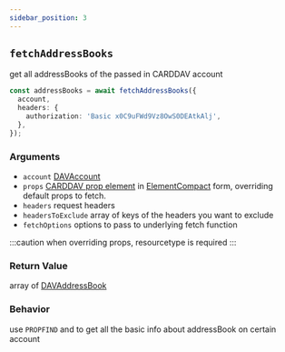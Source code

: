 ```yaml
---
sidebar_position: 3
---
```


## `fetchAddressBooks`

get all addressBooks of the passed in CARDDAV account

```ts
const addressBooks = await fetchAddressBooks({
  account,
  headers: {
    authorization: 'Basic x0C9uFWd9Vz8OwS0DEAtkAlj',
  },
});
```

### Arguments

- `account` [DAVAccount](../types/DAVAccount.md)
- `props` [CARDDAV prop element](https://datatracker.ietf.org/doc/html/rfc6352#section-10.4.2) in [ElementCompact](../types/ElementCompact.md) form, overriding default props to fetch.
- `headers` request headers
- `headersToExclude` array of keys of the headers you want to exclude
- `fetchOptions` options to pass to underlying fetch function

:::caution
when overriding props, resourcetype is required
:::

### Return Value

array of [DAVAddressBook](../types/DAVAddressBook.md)

### Behavior

use `PROPFIND` and to get all the basic info about addressBook on certain account
